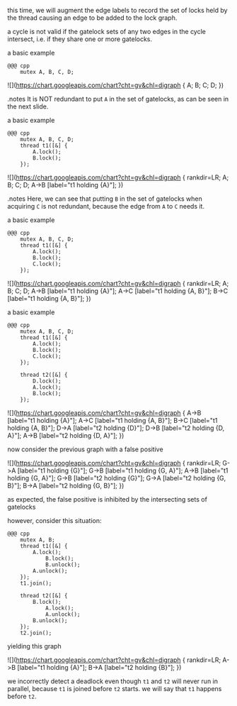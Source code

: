 <!SLIDE>
this time, we will augment the edge labels to record the set of locks held by
the thread causing an edge to be added to the lock graph.

a cycle is not valid if the gatelock sets of any two edges in the cycle
intersect, i.e. if they share one or more gatelocks.


<!SLIDE>
a basic example

    @@@ cpp
        mutex A, B, C, D;
![](https://chart.googleapis.com/chart?cht=gv&chl=digraph {
    A; B; C; D;
})


<!SLIDE>
.notes It is NOT redundant to put `A` in the set of gatelocks, as can be seen
in the next slide.

a basic example

    @@@ cpp
        mutex A, B, C, D;
        thread t1([&] {
            A.lock();
            B.lock();
        });
![](https://chart.googleapis.com/chart?cht=gv&chl=digraph {
    rankdir=LR;
    A; B; C; D;
    A->B [label="t1 holding {A}"];
})


<!SLIDE>
.notes Here, we can see that putting `B` in the set of gatelocks when
acquiring `C` is not redundant, because the edge from `A` to `C` needs it.

a basic example

    @@@ cpp
        mutex A, B, C, D;
        thread t1([&] {
            A.lock();
            B.lock();
            C.lock();
        });
![](https://chart.googleapis.com/chart?cht=gv&chl=digraph {
    rankdir=LR;
    A; B; C; D;
    A->B [label="t1 holding {A}"];
    A->C [label="t1 holding {A, B}"];
    B->C [label="t1 holding {A, B}"];
})


<!SLIDE>
a basic example

    @@@ cpp
        mutex A, B, C, D;
        thread t1([&] {
            A.lock();
            B.lock();
            C.lock();
        });

        thread t2([&] {
            D.lock();
            A.lock();
            B.lock();
        });
![](https://chart.googleapis.com/chart?cht=gv&chl=digraph {
    A->B [label="t1 holding {A}"];
    A->C [label="t1 holding {A, B}"];
    B->C [label="t1 holding {A, B}"];
    D->A [label="t2 holding {D}"];
    D->B [label="t2 holding {D, A}"];
    A->B [label="t2 holding {D, A}"];
})


<!SLIDE>
now consider the previous graph with a false positive

![](https://chart.googleapis.com/chart?cht=gv&chl=digraph {
    rankdir=LR;
    G->A [label="t1 holding {G}"];
    G->B [label="t1 holding {G, A}"];
    A->B [label="t1 holding {G, A}"];
    G->B [label="t2 holding {G}"];
    G->A [label="t2 holding {G, B}"];
    B->A [label="t2 holding {G, B}"];
})

as expected, the false positive is inhibited by the intersecting sets of
gatelocks


<!SLIDE>
however, consider this situation:

    @@@ cpp
        mutex A, B;
        thread t1([&] {
            A.lock();
                B.lock();
                B.unlock();
            A.unlock();
        });
        t1.join();

        thread t2([&] {
            B.lock();
                A.lock();
                A.unlock();
            B.unlock();
        });
        t2.join();


<!SLIDE>
yielding this graph

![](https://chart.googleapis.com/chart?cht=gv&chl=digraph {
    rankdir=LR;
    A->B [label="t1 holding {A}"];
    B->A [label="t2 holding {B}"];
})

we incorrectly detect a deadlock even though `t1` and `t2` will never run
in parallel, because `t1` is joined before `t2` starts. we will say that
`t1` happens before `t2`.
